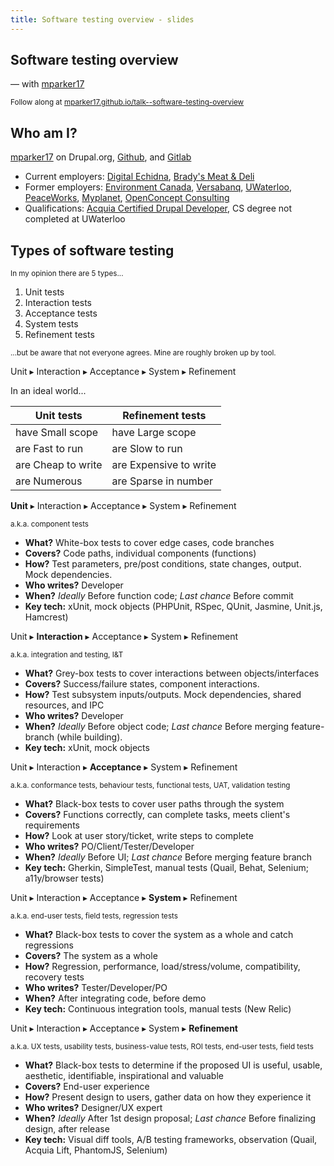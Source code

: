 ```yaml
---
title: Software testing overview - slides
---
```


<section>

# Software testing overview
— with [mparker17][mparker17-drupalorg]

<small>Follow along at [mparker17.github.io/talk--software-testing-overview](index.md)</small>

[mparker17-drupalorg]: https://www.drupal.org/u/mparker17
</section>
<section>

## Who am I?

[mparker17][mparker17-drupalorg] on Drupal.org, [Github][mparker17-github], and [Gitlab][mparker17-gitlab]

* Current employers: [Digital Echidna][echidna], [Brady's Meat & Deli][bradysmeats]
* Former employers: [Environment Canada][wsc], [Versabanq][versabanq], [UWaterloo][uwaterloo], [PeaceWorks][peaceworks], [Myplanet][myplanet], [OpenConcept Consulting][openconcept]
* Qualifications: [Acquia Certified Drupal Developer][acquia-cert], CS degree not completed at UWaterloo


[mparker17-github]: https://github.com/mparker17
[mparker17-gitlab]: https://gitlab.com/mparker17
[echidna]: https://echidna.ca
[bradysmeats]: https://bradysmeats.com
[wsc]: https://www.canada.ca/en/environment-climate-change/services/water-overview/quantity/monitoring/survey.html
[versabanq]: https://www.versabank.com
[uwaterloo]: https://uwaterloo.ca
[peaceworks]: https://peaceworks.ca
[myplanet]: https://www.myplanet.com
[openconcept]: https://openconcept.ca
[acquia-cert]: https://certification.acquia.com/user/843258
</section>
<section>
<section>

## Types of software testing

<small>In my opinion there are 5 types...</small>

1. Unit tests
2. Interaction tests
3. Acceptance tests
4. System tests
5. Refinement tests

<small>...but be aware that not everyone agrees. Mine are roughly broken up by tool.</small>

</section>
<section>

Unit ▸ Interaction ▸ Acceptance ▸ System ▸ Refinement

In an ideal world...

| Unit tests         | Refinement tests       |
| ------------------ | ---------------------- |
| have Small scope   | have Large scope       |
| are Fast to run    | are Slow to run        |
| are Cheap to write | are Expensive to write |
| are Numerous       | are Sparse in number   |

</section>
<section>

**Unit** ▸ Interaction ▸ Acceptance ▸ System ▸ Refinement

<small>a.k.a. component tests</small>

* **What?** White-box tests to cover edge cases, code branches
* **Covers?** Code paths, individual components (functions)
* **How?** Test parameters, pre/post conditions, state changes, output. Mock dependencies.
* **Who writes?** Developer
* **When?** *Ideally* Before function code; *Last chance* Before commit
* **Key tech:** xUnit, mock objects (PHPUnit, RSpec, QUnit, Jasmine, Unit.js, Hamcrest)

</section>
<section>

Unit ▸ **Interaction** ▸ Acceptance ▸ System ▸ Refinement

<small>a.k.a. integration and testing, I&T</small>

* **What?** Grey-box tests to cover interactions between objects/interfaces
* **Covers?** Success/failure states, component interactions.
* **How?** Test subsystem inputs/outputs. Mock dependencies, shared resources, and IPC
* **Who writes?** Developer
* **When?** *Ideally* Before object code; *Last chance* Before merging feature-branch (while building).
* **Key tech:** xUnit, mock objects

</section>
<section>

Unit ▸ Interaction ▸ **Acceptance** ▸ System ▸ Refinement

<small>a.k.a. conformance tests, behaviour tests, functional tests, UAT, validation testing</small>

* **What?** Black-box tests to cover user paths through the system
* **Covers?** Functions correctly, can complete tasks, meets client's requirements
* **How?** Look at user story/ticket, write steps to complete
* **Who writes?** PO/Client/Tester/Developer
* **When?** *Ideally* Before UI; *Last chance* Before merging feature branch
* **Key tech:** Gherkin, SimpleTest, manual tests (Quail, Behat, Selenium; a11y/browser tests)

</section>
<section>

Unit ▸ Interaction ▸ Acceptance ▸ **System** ▸ Refinement

<small>a.k.a. end-user tests, field tests, regression tests</small>

* **What?** Black-box tests to cover the system as a whole and catch regressions
* **Covers?** The system as a whole
* **How?** Regression, performance, load/stress/volume, compatibility, recovery tests
* **Who writes?** Tester/Developer/PO
* **When?** After integrating code, before demo
* **Key tech:** Continuous integration tools, manual tests (New Relic)

</section>
<section>

Unit ▸ Interaction ▸ Acceptance ▸ System ▸ **Refinement**

<small>a.k.a. UX tests, usability tests, business-value tests, ROI tests, end-user tests, field tests</small>

* **What?** Black-box tests to determine if the proposed UI is useful, usable, aesthetic, identifiable,
inspirational and valuable
* **Covers?** End-user experience
* **How?** Present design to users, gather data on how they experience it
* **Who writes?** Designer/UX expert
* **When?** *Ideally* After 1st design proposal; *Last chance* Before finalizing design, after release
* **Key tech:** Visual diff tools, A/B testing frameworks, observation (Quail, Acquia Lift, PhantomJS, Selenium)

</section>
</section>

